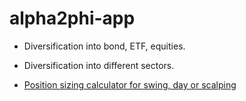 # alpha2phi-app

- Diversification into bond, ETF, equities.
- Diversification into different sectors.

- [Position sizing calculator for swing, day or scalping](https://www.youtube.com/watch?v=slBxM4J3BEA&t=432s)

